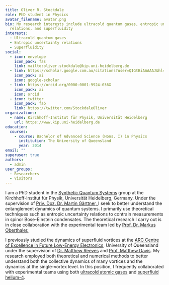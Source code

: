 ```yaml
---
title: Oliver R. Stockdale
role: PhD student in Physics
avatar_filename: avatar.png
bio: My research interests include ultracold quantum gases, entropic uncertainty
  relations, and superfluidity
interests:
  - Ultracold quantum gases
  - Entropic uncertainty relations
  - Superfluidity
social:
  - icon: envelope
    icon_pack: fas
    link: mailto:oliver.stockdale@kip.uni-heidelberg.de
  - link: https://scholar.google.com.au/citations?user=QIGtBiAAAAAJ&hl=en
    icon_pack: ai
    icon: google-scholar
  - link: https://orcid.org/0000-0001-9924-036X
    icon_pack: ai
    icon: orcid
  - icon: twitter
    icon_pack: fab
    link: https://twitter.com/StockdaleOliver
organizations:
  - name: Kirchhoff-Institut für Physik, Universität Heidelberg
    url: https://www.kip.uni-heidelberg.de
education:
  courses:
    - course: Bachelor of Advanced Science (Hons. I) in Physics
      institution: The University of Queensland
      year: 2014
email: ""
superuser: true
authors:
  - admin
user_groups:
  - Researchers
  - Visitors
---
```

I am a PhD student in the [Synthetic Quantum Systems](http://www.kip.uni-heidelberg.de/synqs/) group at the Kirchhoff-Institut für Physik, Universität Heidelberg, Germany. Under the supervision of [Priv. Doz. Dr. Martin Gärttner, ](http://www.kip.uni-heidelberg.de/user/marting/)I seek to better understand the entanglement dynamics of quantum systems. I primarily use theoretical techniques such as entropic uncertainty relations to contrain measurements in spinor Bose-Einstein condensates. The theoretical research I carry out is in close collaboration with the experimental team led by [Prof. Dr. Markus Oberthaler.](http://www.kip.uni-heidelberg.de/matterwave/)

I previously studied the dynamics of superfluid vortices at the [ARC Centre of Excellence in Future Low-Energy Electronics](https://www.fleet.org), University of Queensland under the supervision of [Dr. Matthew Reeves](https://researchers.uq.edu.au/researcher/16962) and [Prof. Matthew Davis](https://researchers.uq.edu.au/researcher/1134). My research employed both theoretical and numerical methods to better understand both the collective dynamics of many vortices and the dynamics at the single-vortex level. In this position, I frequently collaborated with experimental teams using both [ultracold atomic gases](https://bec.equs.org) and [superfluid helium-4](http://www.physics.uq.edu.au/QOlab/people.html).